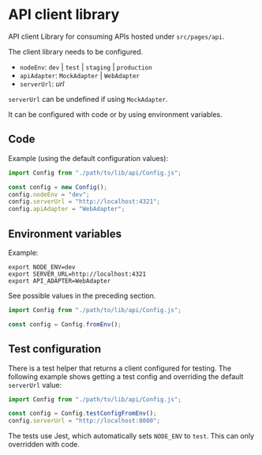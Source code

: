 # API client library

API client Library for consuming APIs hosted under `src/pages/api`.

The client library needs to be configured.

* `nodeEnv`: `dev` | `test` | `staging` | `production`
* `apiAdapter`: `MockAdapter` | `WebAdapter`
* `serverUrl`: *url*

`serverUrl` can be undefined if using `MockAdapter`.


It can be configured with code or by using environment variables.

## Code

Example (using the default configuration values):

```javascript
import Config from "./path/to/lib/api/Config.js";

const config = new Config();
config.nodeEnv = "dev";
config.serverUrl = "http://localhost:4321";
config.apiAdapter = "WebAdapter";
```

## Environment variables

Example:

```text
export NODE_ENV=dev
export SERVER_URL=http://localhost:4321
export API_ADAPTER=WebAdapter
```

See possible values in the preceding section.

```javascript
import Config from "./path/to/lib/api/Config.js";

const config = Config.fromEnv();
```


## Test configuration

There is a test helper that returns a client configured for testing. The
following example shows getting a test config and overriding the default
`serverUrl` value:

```javascript
import Config from "./path/to/lib/api/Config.js";

const config = Config.testConfigFromEnv();
config.serverUrl = "http://localhost:8000";
```

The tests use Jest, which automatically sets `NODE_ENV` to `test`. This can only
overridden with code.

